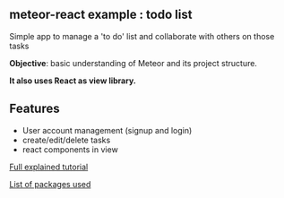 ## meteor-react example : todo list

Simple app to manage a 'to do' list and collaborate with others on those tasks

**Objective**: basic understanding of Meteor and its project structure.

**It also uses React as view library.**

## Features
* User account management (signup and login)
* create/edit/delete tasks
* react components in view


[Full explained tutorial](https://www.meteor.com/tutorials/react/creating-an-app)

[List of packages used](.meteor/packages)

